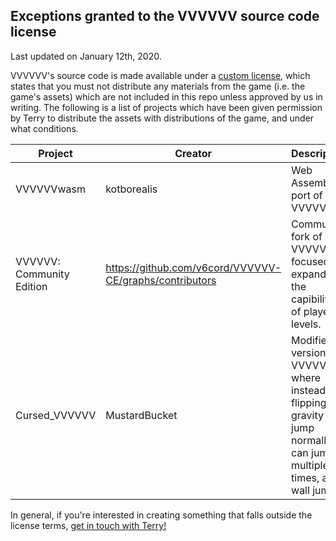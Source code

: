 Exceptions granted to the VVVVVV source code license
-------
Last updated on January 12th, 2020.

VVVVVV's source code is made available under a [custom license](LICENSE.md), which states that you must not distribute any materials from the game (i.e. the game's assets) which are not included in this repo unless approved by us in writing. The following is a list of projects which have been given permission by Terry to distribute the assets with distributions of the game, and under what conditions.

| Project | Creator | Description | Conditions | Link |
|---|---|---|---|---|
| VVVVVVwasm|kotborealis|Web Assembly port of VVVVVV| Must compile with the makeandplay define set, cannot distribute the original levels. |https://github.com/kotborealis/VVVVVVwasm|
| VVVVVV: Community Edition | https://github.com/v6cord/VVVVVV-CE/graphs/contributors | Community fork of VVVVVV focused on expanding the capibilities of player levels. | Must compile with the makeandplay define set, cannot distribute the original levels. |https://github.com/v6cord/VVVVVV-CE |
| Cursed_VVVVVV | MustardBucket | Modified version of VVVVVV where instead of flipping gravity you jump normally, can jump multiple times, and wall jump. | https://twitter.com/terrycavanagh/status/1216447162634186762 |https://twitter.com/mustard_bucket/status/1216272971779670016 |

In general, if you're interested in creating something that falls outside the license terms, [get in touch with Terry!](http://distractionware.com/email/)
